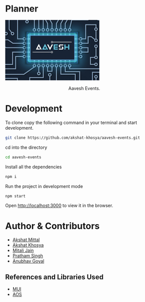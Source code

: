 # Planner


<img src="./public/images/favicon.png" alt="Aavesh" />
<p align="center">
Aavesh Events. 
<br />
</p>

# Development

To clone copy the following command in your terminal and start development.

```sh
git clone https://github.com/akshat-khosya/aavesh-events.git
```

cd into the directory

```sh
cd aavesh-events
```

Install all the dependencies
```sh
npm i
```

Run the project in development mode

```sh
npm start
```

Open [http://localhost:3000](http://localhost:3000) to view it in the browser.

# Author & Contributors

-   [Akshat Mittal](https://akshatmittal61.github.io/portfolio)
-   [Akshat Khosya](https://github.com/akshat-khosya)
-   [Mitali Jain](https://github.com/Mitali-jain)
-   [Pratham Singh](https://github.com)
-   [Anubhav Goyal](https://github.com)

## References and Libraries Used

-   [MUI](https://mui.com/)
-   [AOS](https://github.com/michalsnik/aos)
